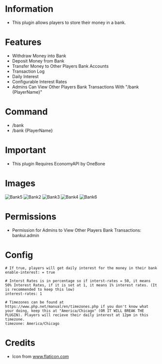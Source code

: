 # Information 
 - This plugin allows players to store their money in a bank.
# Features 
 - Withdraw Money into Bank
 - Deposit Money from Bank
 - Transfer Money to Other Players Bank Accounts
 - Transaction Log
 - Daily Interest
 - Configurable Interest Rates
 - Admins Can View Other Players Bank Transactions With "/bank {PlayerName}"
# Command
- /bank
- /bank {PlayerName}
# Important
- This plugin Requires EconomyAPI by OneBone
# Images
![Bank5](https://user-images.githubusercontent.com/34932094/124204221-37c3c280-daa4-11eb-826f-8c6511cf9649.png)
![Bank2](https://user-images.githubusercontent.com/34932094/122729370-b7e55f00-d23e-11eb-8aa6-1d8e8b47e70f.PNG)
![Bank3](https://user-images.githubusercontent.com/34932094/122729371-b7e55f00-d23e-11eb-8a94-ee292bab50f8.PNG)
![Bank4](https://user-images.githubusercontent.com/34932094/122729372-b7e55f00-d23e-11eb-9a8c-f44571718108.PNG)
![Bank6](https://user-images.githubusercontent.com/34932094/124215248-48cafe80-dab9-11eb-930d-df1b113a7d3d.PNG)
# Permissions
- Permission for Admins to View Other Players Bank Transactions: bankui.admin
# Config
```
# If true, players will get daily interest for the money in their bank
enable-interest: = true

# Interst Rates is in percentage so if interst-rates = 50, it means 50% Interest Rates, if it is set at 1, it means 1% interest rates. (It is recommended to keep this low)
interest-rates: 1

# Timezones can be found at https://www.php.net/manual/en/timezones.php if you don't know what your doing, keep this at "America/Chicago" (OR IT WILL BREAK THE PLUGIN). Players will recieve their daily interest at 12pm in this timezone.
timezone: America/Chicago
```
# Credits
- Icon from www.flaticon.com
